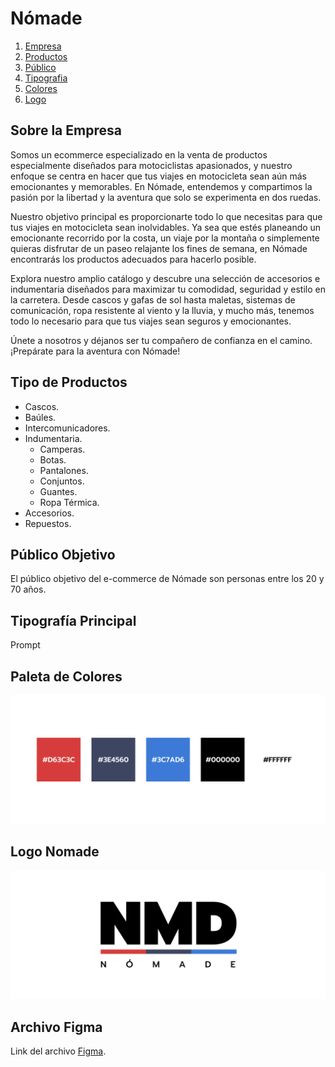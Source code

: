 # Nómade

1. [Empresa](#id1)
2. [Productos](#id2)
3. [Público](#id3)
4. [Tipografia](#id4)
5. [Colores](#id5)
6. [Logo](#id6)

## Sobre la Empresa <a name="id1"></a>

Somos un ecommerce especializado en la venta de productos especialmente diseñados para motociclistas apasionados, y nuestro enfoque se centra en hacer que tus viajes en motocicleta sean aún más emocionantes y memorables. En Nómade, entendemos y compartimos la pasión por la libertad y la aventura que solo se experimenta en dos ruedas.

Nuestro objetivo principal es proporcionarte todo lo que necesitas para que tus viajes en motocicleta sean inolvidables. Ya sea que estés planeando un emocionante recorrido por la costa, un viaje por la montaña o simplemente quieras disfrutar de un paseo relajante los fines de semana, en Nómade encontrarás los productos adecuados para hacerlo posible.

Explora nuestro amplio catálogo y descubre una selección de accesorios e indumentaria diseñados para maximizar tu comodidad, seguridad y estilo en la carretera. Desde cascos y gafas de sol hasta maletas, sistemas de comunicación, ropa resistente al viento y la lluvia, y mucho más, tenemos todo lo necesario para que tus viajes sean seguros y emocionantes.

Únete a nosotros y déjanos ser tu compañero de confianza en el camino. ¡Prepárate para la aventura con Nómade!

## Tipo de Productos <a name="id2"></a>

- Cascos.
- Baúles.
- Intercomunicadores.
- Indumentaria.
  - Camperas.
  - Botas.
  - Pantalones.
  - Conjuntos.
  - Guantes.
  - Ropa Térmica.
- Accesorios.
- Repuestos.

## Público Objetivo <a name="id3"></a>

El público objetivo del e-commerce de Nómade son personas entre los 20 y 70 años.

## Tipografía Principal <a name="id4"></a>

Prompt

## Paleta de Colores <a name="id5"></a>

![Colores](/Public/Images/Colores.jpg "Colores e-commerce")

## Logo Nomade <a name="id6"></a>

![Logo](/Public/Images/Logo.jpg "Logo e-commerce")

## Archivo Figma

Link del archivo [Figma](https://www.figma.com/file/HtSbxBOYfnmp8TiplD4az9/Trabajo-Pr%C3%A1ctico-N%C2%B0-2?type=design&node-id=0%3A1&mode=design&t=KKupFLbA1lswiRfc-1).
